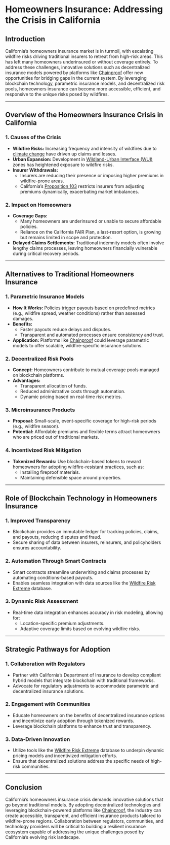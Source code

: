 # Homeowners Insurance: Addressing the Crisis in California

## Introduction

California’s homeowners insurance market is in turmoil, with escalating wildfire risks driving traditional insurers to retreat from high-risk areas. This has left many homeowners underinsured or without coverage entirely. To address these challenges, innovative solutions such as decentralized insurance models powered by platforms like [Chainproof](../CRYPTO/chainproof.md) offer new opportunities for bridging gaps in the current system. By leveraging blockchain technology, parametric insurance models, and decentralized risk pools, homeowners insurance can become more accessible, efficient, and responsive to the unique risks posed by wildfires.

***

## Overview of the Homeowners Insurance Crisis in California

### 1. **Causes of the Crisis**

* **Wildfire Risks:** Increasing frequency and intensity of wildfires due to [climate change](https://en.wikipedia.org/wiki/Climate_change) have driven up claims and losses.
* **Urban Expansion:** Development in [Wildland-Urban Interface (WUI)](../WILDLAND_URBAN_INTERFACE.md) zones has heightened exposure to wildfire risks.
* **Insurer Withdrawals:**
  * Insurers are reducing their presence or imposing higher premiums in wildfire-prone areas.
  * California’s [Proposition 103](https://en.wikipedia.org/wiki/California_Proposition_103) restricts insurers from adjusting premiums dynamically, exacerbating market imbalances.

### 2. **Impact on Homeowners**

* **Coverage Gaps:**
  * Many homeowners are underinsured or unable to secure affordable policies.
  * Reliance on the California FAIR Plan, a last-resort option, is growing but remains limited in scope and protection.
* **Delayed Claims Settlements:** Traditional indemnity models often involve lengthy claims processes, leaving homeowners financially vulnerable during critical recovery periods.

***

## Alternatives to Traditional Homeowners Insurance

### 1. **Parametric Insurance Models**

* **How It Works:** Policies trigger payouts based on predefined metrics (e.g., wildfire spread, weather conditions) rather than assessed damages.
* **Benefits:**
  * Faster payouts reduce delays and disputes.
  * Transparent and automated processes ensure consistency and trust.
* **Application:** Platforms like [Chainproof](../CRYPTO/chainproof.md) could leverage parametric models to offer scalable, wildfire-specific insurance solutions.

### 2. **Decentralized Risk Pools**

* **Concept:** Homeowners contribute to mutual coverage pools managed on blockchain platforms.
* **Advantages:**
  * Transparent allocation of funds.
  * Reduced administrative costs through automation.
  * Dynamic pricing based on real-time risk metrics.

### 3. **Microinsurance Products**

* **Proposal:** Small-scale, event-specific coverage for high-risk periods (e.g., wildfire season).
* **Potential:** Affordable premiums and flexible terms attract homeowners who are priced out of traditional markets.

### 4. **Incentivized Risk Mitigation**

* **Tokenized Rewards:** Use blockchain-based tokens to reward homeowners for adopting wildfire-resistant practices, such as:
  * Installing fireproof materials.
  * Maintaining defensible space around properties.

***

## Role of Blockchain Technology in Homeowners Insurance

### 1. **Improved Transparency**

* Blockchain provides an immutable ledger for tracking policies, claims, and payouts, reducing disputes and fraud.
* Secure sharing of data between insurers, reinsurers, and policyholders ensures accountability.

### 2. **Automation Through Smart Contracts**

* Smart contracts streamline underwriting and claims processes by automating conditions-based payouts.
* Enables seamless integration with data sources like the [Wildfire Risk Extreme](wildfire_risk_extreme.md) database.

### 3. **Dynamic Risk Assessment**

* Real-time data integration enhances accuracy in risk modeling, allowing for:
  * Location-specific premium adjustments.
  * Adaptive coverage limits based on evolving wildfire risks.

***

## Strategic Pathways for Adoption

### 1. **Collaboration with Regulators**

* Partner with California’s Department of Insurance to develop compliant hybrid models that integrate blockchain with traditional frameworks.
* Advocate for regulatory adjustments to accommodate parametric and decentralized insurance solutions.

### 2. **Engagement with Communities**

* Educate homeowners on the benefits of decentralized insurance options and incentivize early adoption through tokenized rewards.
* Leverage blockchain platforms to enhance trust and transparency.

### 3. **Data-Driven Innovation**

* Utilize tools like the [Wildfire Risk Extreme](wildfire_risk_extreme.md) database to underpin dynamic pricing models and incentivized mitigation efforts.
* Ensure that decentralized solutions address the specific needs of high-risk communities.

***

## Conclusion

California’s homeowners insurance crisis demands innovative solutions that go beyond traditional models. By adopting decentralized technologies and leveraging blockchain-powered platforms like [Chainproof](../CRYPTO/chainproof.md), the industry can create accessible, transparent, and efficient insurance products tailored to wildfire-prone regions. Collaboration between regulators, communities, and technology providers will be critical to building a resilient insurance ecosystem capable of addressing the unique challenges posed by California’s evolving risk landscape.
